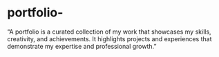 # portfolio-
“A portfolio is a curated collection of my work that showcases my skills, creativity, and achievements. It highlights projects and experiences that demonstrate my expertise and professional growth.”
